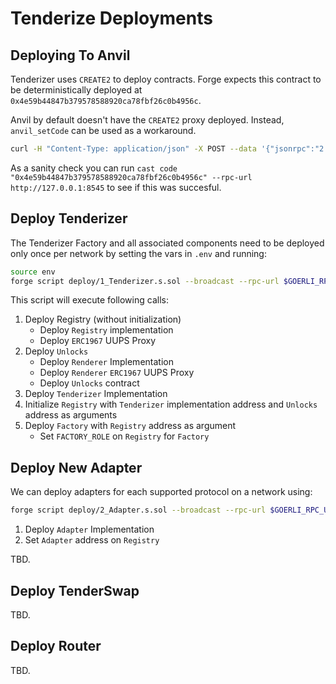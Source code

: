 # Tenderize Deployments

## Deploying To Anvil

Tenderizer uses `CREATE2` to deploy contracts. Forge expects this contract to be deterministically deployed at
`0x4e59b44847b379578588920ca78fbf26c0b4956c`.

Anvil by default doesn't have the `CREATE2` proxy deployed. Instead, `anvil_setCode` can be used as a workaround.

```sh
curl -H "Content-Type: application/json" -X POST --data '{"jsonrpc":"2.0","id":67,"method":"anvil_setCode","params": ["0x4e59b44847b379578588920ca78fbf26c0b4956c","0x7fffffffffffffffffffffffffffffffffffffffffffffffffffffffffffffffe03601600081602082378035828234f58015156039578182fd5b8082525050506014600cf3"]}' 127.0.0.1:8545
```

As a sanity check you can run `cast code "0x4e59b44847b379578588920ca78fbf26c0b4956c" --rpc-url http://127.0.0.1:8545`
to see if this was succesful.

## Deploy Tenderizer

The Tenderizer Factory and all associated components need to be deployed only once per network by setting the vars in
`.env` and running:

```sh
source env
forge script deploy/1_Tenderizer.s.sol --broadcast --rpc-url $GOERLI_RPC_URL --verify
```

This script will execute following calls:

1. Deploy Registry (without initialization)
   - Deploy `Registry` implementation
   - Deploy `ERC1967` UUPS Proxy
2. Deploy `Unlocks`
   - Deploy `Renderer` Implementation
   - Deploy `Renderer` `ERC1967` UUPS Proxy
   - Deploy `Unlocks` contract
3. Deploy `Tenderizer` Implementation
4. Initialize `Registry` with `Tenderizer` implementation address and `Unlocks` address as arguments
5. Deploy `Factory` with `Registry` address as argument
   - Set `FACTORY_ROLE` on `Registry` for `Factory`

## Deploy New Adapter

We can deploy adapters for each supported protocol on a network using:

```sh
forge script deploy/2_Adapter.s.sol --broadcast --rpc-url $GOERLI_RPC_URL --verify
```

1. Deploy `Adapter` Implementation
2. Set `Adapter` address on `Registry`

TBD.

## Deploy TenderSwap

TBD.

## Deploy Router

TBD.
